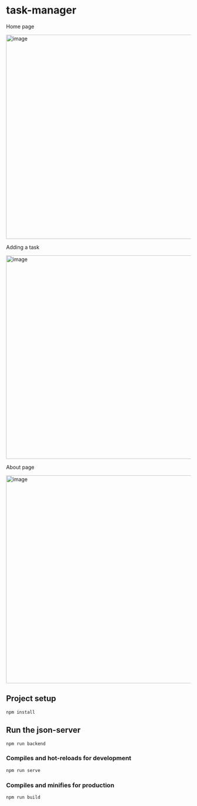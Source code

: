 # task-manager

Home page

<img width="557" alt="image" src="https://user-images.githubusercontent.com/65884897/160410121-1e042e58-c93e-47dd-8880-19fe7991e1c1.png">

Adding a task

<img width="555" alt="image" src="https://user-images.githubusercontent.com/65884897/160410212-0b39efea-291f-4e52-96d7-07ba677192dc.png">

About page

<img width="567" alt="image" src="https://user-images.githubusercontent.com/65884897/160410306-1436b786-001a-4936-ae99-aec0a89d8b66.png">

## Project setup
```
npm install
```

## Run the json-server
```
npm run backend
```

### Compiles and hot-reloads for development
```
npm run serve
```

### Compiles and minifies for production
```
npm run build
```
